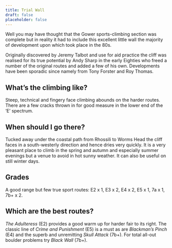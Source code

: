 ```yaml
---
title: Trial Wall
draft: false
placeholder: false
---
```



Well you may have thought that the Gower sports-climbing section was complete but in reality it had to include this excellent little wall the majority of development upon which took place in the 80s.

Originally discovered by Jeremy Talbot and use for aid practice the cliff was realised for its true potential by Andy Sharp in the early Eighties who freed a number of the original routes and added a few of his own. Developments have been sporadic since namely from Tony Forster and Roy Thomas.

## What’s the climbing like?

Steep, technical and fingery face climbing abounds on the harder routes. There are a few cracks thrown in for good measure in the lower end of the ‘E’ spectrum.

## When should I go there?

Tucked away under the coastal path from Rhossili to Worms Head the cliff faces in a south-westerly direction and hence dries very quickly. It is a very pleasant place to climb in the spring and autumn and especially summer evenings but a venue to avoid in hot sunny weather. It can also be useful on still winter days.

## Grades

A good range but few true sport routes: E2 x 1, E3 x 2, E4 x 2, E5 x 1, 7a x 1, 7b+ x 2.

## Which are the best routes?

_The Adulteress_ (E2) provides a good warm up for harder fair to its right. The classic line of _Crime and Punishment_ (E5) is a must as are _Blackman’s Pinch_ (E4) and the superb and unremitting _Skull Attack_ (7b+). For total all-out boulder problems try _Black Wall_ (7b+).


